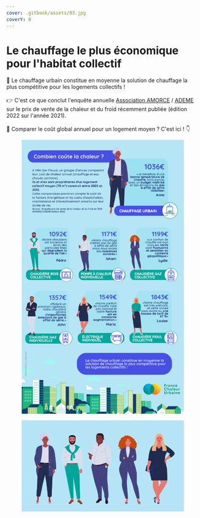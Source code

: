 ```yaml
---
cover: .gitbook/assets/03.jpg
coverY: 0
---
```


# Le chauffage le plus économique pour l'habitat collectif

💸 Le chauffage urbain constitue en moyenne la solution de chauffage la plus compétitive pour les logements collectifs !\
\
👉 C'est ce que conclut l'enquête annuelle [Association AMORCE](https://www.linkedin.com/company/association-amorce/) / [ADEME](https://www.linkedin.com/company/ademe/) sur le prix de vente de la chaleur et du froid récemment publiée (édition 2022 sur l'année 2021).\
\
🔎 Comparer le coût global annuel pour un logement moyen ? C'est ici ! 👇

<div>

<figure><img src=".gitbook/assets/image (3).png" alt=""><figcaption></figcaption></figure>

 

<figure><img src=".gitbook/assets/03.jpg" alt=""><figcaption></figcaption></figure>

</div>

